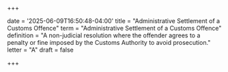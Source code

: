 +++

date = '2025-06-09T16:50:48-04:00'
title = "Administrative Settlement of a Customs Offence"
term = "Administrative Settlement of a Customs Offence"
definition = "A non-judicial resolution where the offender agrees to a penalty or fine imposed by the Customs Authority to avoid prosecution."
letter = "A"
draft = false

+++
